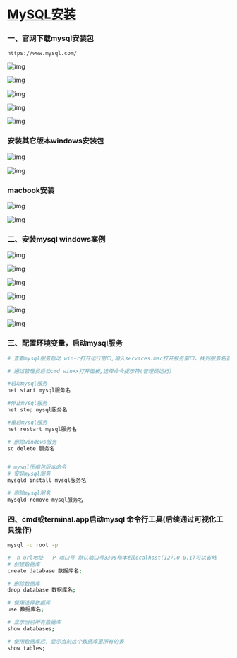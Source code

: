 # [MySQL安装](https://www.cnblogs.com/ynxiyan/p/17026442.html)

### 一、官网下载mysql安装包

```http
https://www.mysql.com/
```

![img](https://img2023.cnblogs.com/blog/2854528/202301/2854528-20230105014712718-954838013.png)

![img](https://img2023.cnblogs.com/blog/2854528/202301/2854528-20230105014711921-2026945224.png)

![img](https://img2023.cnblogs.com/blog/2854528/202301/2854528-20230105014711406-894281248.png)

![img](https://img2023.cnblogs.com/blog/2854528/202301/2854528-20230105014710901-2002037536.png)

![img](https://img2023.cnblogs.com/blog/2854528/202301/2854528-20230105014710446-884798594.png)

### 安装其它版本windows安装包

![img](https://img2023.cnblogs.com/blog/2854528/202301/2854528-20230105014709979-276511368.png)

![img](https://img2023.cnblogs.com/blog/2854528/202301/2854528-20230105014709377-1104335637.png)

### macbook安装

![img](https://img2023.cnblogs.com/blog/2854528/202301/2854528-20230105014708821-2097504670.png)

![img](https://img2023.cnblogs.com/blog/2854528/202301/2854528-20230105014708255-1418697727.png)

### 二、安装mysql windows案例

![img](https://img2023.cnblogs.com/blog/2854528/202301/2854528-20230105014707717-1880747514.png)

![img](https://img2023.cnblogs.com/blog/2854528/202301/2854528-20230105014707210-1916422371.png)

![img](https://img2023.cnblogs.com/blog/2854528/202301/2854528-20230105014706595-1025992938.png)

![img](https://img2023.cnblogs.com/blog/2854528/202301/2854528-20230105014706007-1206008557.png)

![img](https://img2023.cnblogs.com/blog/2854528/202301/2854528-20230105014705528-1448875783.png)

![img](https://img2023.cnblogs.com/blog/2854528/202301/2854528-20230105014704880-1448771445.png)

### 三、配置环境变量，启动mysql服务

```bash
# 查看mysql服务启动 win+r打开运行窗口,输入services.msc打开服务窗口，找到服务名查看

# 通过管理员启动cmd win+x打开面板,选择命令提示符(管理员运行)

#启动mysql服务
net start mysql服务名

#停止mysql服务
net stop mysql服务名

#重启mysql服务
net restart mysql服务名

# 删除windows服务
sc delete 服务名


# mysql压缩包版本命令
# 安装mysql服务
mysqld install mysql服务名

# 删除mysql服务
mysqld remove mysql服务名
```

 

### 四、cmd或terminal.app启动mysql 命令行工具(后续通过可视化工具操作)

```bash
mysql -u root -p

# -h url地址  -P 端口号 默认端口号3306和本机localhost(127.0.0.1)可以省略
# 创建数据库
create database 数据库名;

# 删除数据库
drop database 数据库名;

# 使用选择数据库
use 数据库名;

# 显示当前所有数据库
show databases;

# 使用数据库后，显示当前这个数据库里所有的表
show tables;



```

 
